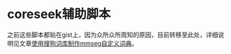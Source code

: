 # coreseek辅助脚本

之前这些脚本都贴在gist上，因为众所众所周知的原因，目前转移至此处，详细说明见文章[使用搜狗词库制作mmseg自定义词典](http://blog.atime.me/note/mmseg-custom-dict.html)。

